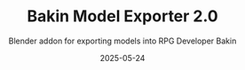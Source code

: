 ---
title: Bakin Model Exporter 2.0
subtitle: Blender addon for exporting models into RPG Developer Bakin
date: 2025-05-24
time: 20:26
thumbnail: images/bakin_mdl_export.png
itch_link: https://meringue-rouge.itch.io/bakin-blender-exporter
github_link: https://github.com/Meringue-Rouge/bakin-blender-exporter
content: |
  - **An addon that (hopefully) can ease the tedium of importing models from Blender into RPG Developer Bakin, by building a DEF file in advance and building Mask Map files, among other features such as modifiying some Bakin related configs of the materials.**
  - BlenderからRPGデベロッパーBakinにモデルをインポートする際に、事前にDEFファイルを作成し、マスクマップファイルを作成することで、面倒な作業を軽減するアドオンです。
---